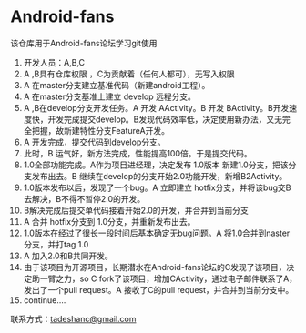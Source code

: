 Android-fans
============

该仓库用于Android-fans论坛学习git使用

1. 开发人员：A,B,C
2. A ,B具有仓库权限 ，C为贡献着（任何人都可），无写入权限
3. A 在master分支建立基准代码（新建android工程）。
4. A 在master分支基准上建立 develop 远程分支。
5. A ,B在develop分支开发任务。A 开发 AActivity。B 开发 BActivity。B开发速度快，开发完成提交develop。B发现代码效率低，决定使用新办法，又无完全把握，故新建特性分支FeatureA开发。
6. A 开发完成，提交代码到develop分支。
7. 此时，B 运气好，新方法完成，性能提高100倍。于是提交代码。
8. 1.0全部功能完成。A作为项目进经理，决定发布 1.0版本 新建1.0分支，把该分支发布出去。B 继续在develop的分支开始2.0功能开发，新增B2Activity。
9. 1.0版本发布以后，发现了一个bug。A 立即建立 hotfix分支，并将该bug交B去解决，B不得不暂停2.0的开发。
10. B解决完成后提交单代码接着开始2.0的开发，并合并到当前分支
11. A 合并 hotfix分支到 1.0分支，并重新发布出去。
12. 1.0版本在经过了很长一段时间后基本确定无bug问题。A 将1.0合并到naster分支，并打tag 1.0
13. A 加入2.0和B共同开发。
14. 由于该项目为开源项目，长期潜水在Android-fans论坛的C发现了该项目，决定助一臂之力，so C fork了该项目，增加CActivity，通过电子邮件联系了A，发出了一个pull request。A 接收了C的pull request，并合并到当前分支中。
15. continue....



联系方式：tadeshanc@gmail.com
